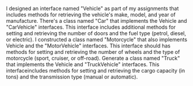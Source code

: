 I designed an interface named "Vehicle" as part of my assignments that includes methods for retrieving the vehicle's make, model, and year of manufacture.
There's a class named "Car" that implements the Vehicle and "CarVehicle" interfaces. This interface includes additional methods for setting and retrieving the number of doors and the fuel type (petrol, diesel, or electric).
I constructed a class named "Motorcycle" that also implements Vehicle and the "MotorVehicle" interfaces. This interface should has methods for setting and retrieving the number of wheels and the type of motorcycle (sport, cruiser, or off-road).
Generate a class named "Truck" that implements the Vehicle and "TruckVehicle" interfaces. This interfaceincludes methods for setting and retrieving the cargo capacity (in tons) and the transmission type (manual or automatic).
